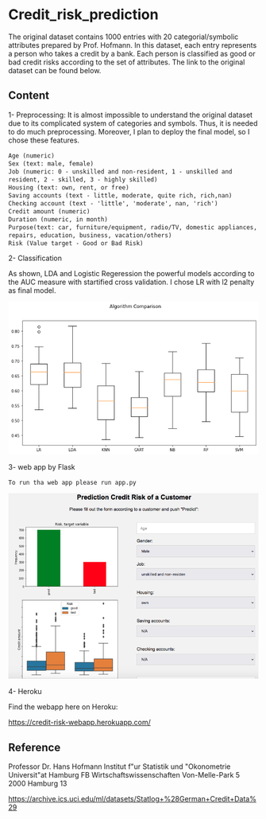 # Credit_risk_prediction


The original dataset contains 1000 entries with 20 categorial/symbolic attributes prepared by Prof. Hofmann. In this dataset, each entry represents a person who takes a credit by a bank. Each person is classified as good or bad credit risks according to the set of attributes. The link to the original dataset can be found below.


## Content

1- Preprocessing: 
It is almost impossible to understand the original dataset due to its complicated system of categories and symbols. Thus, it is needed to do much preprocessing. Moreover, I plan to deploy the final model, so I chose these features.

    Age (numeric)
    Sex (text: male, female)
    Job (numeric: 0 - unskilled and non-resident, 1 - unskilled and resident, 2 - skilled, 3 - highly skilled)
    Housing (text: own, rent, or free)
    Saving accounts (text - little, moderate, quite rich, rich,nan)
    Checking account (text - 'little', 'moderate', nan, 'rich')
    Credit amount (numeric)
    Duration (numeric, in month)
    Purpose(text: car, furniture/equipment, radio/TV, domestic appliances, repairs, education, business, vacation/others)
    Risk (Value target - Good or Bad Risk)


2- Classification

As shown, LDA and Logistic Regeression the powerful models according to the AUC measure with startified cross validation.
I chose LR with l2 penalty as final model.

<img src="static/img/models.png" width="600px">


3- web app by Flask
    
    To run tha web app please run app.py
    
<img src="static/img/webpage.png" width="600px">


4- Heroku 

Find the webapp here on Heroku:
    
https://credit-risk-webapp.herokuapp.com/

    
 ## Reference   


Professor Dr. Hans Hofmann
Institut f"ur Statistik und "Okonometrie
Universit"at Hamburg
FB Wirtschaftswissenschaften
Von-Melle-Park 5
2000 Hamburg 13 

https://archive.ics.uci.edu/ml/datasets/Statlog+%28German+Credit+Data%29
